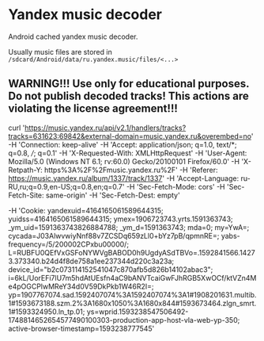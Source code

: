 # Yandex music decoder
Android cached yandex music decoder.

Usually music files are stored in `/sdcard/Android/data/ru.yandex.music/files/<...>`

## WARNING!!! Use only for educational purposes. Do not publish decoded tracks! This actions are violating the license agreement!!! 



curl 'https://music.yandex.ru/api/v2.1/handlers/tracks?tracks=631623:69842&external-domain=music.yandex.ru&overembed=no' -H 'Connection: keep-alive' -H 'Accept: application/json; q=1.0, text/*; q=0.8, */*; q=0.1' -H 'X-Requested-With: XMLHttpRequest' -H 'User-Agent: Mozilla/5.0 (Windows NT 6.1; rv:60.0) Gecko/20100101 Firefox/60.0' -H 'X-Retpath-Y: https%3A%2F%2Fmusic.yandex.ru%2F'
-H 'Referer: https://music.yandex.ru/album/1337/track/1337' -H 'Accept-Language: ru-RU,ru;q=0.9,en-US;q=0.8,en;q=0.7' 
-H 'Sec-Fetch-Mode: cors' 
 -H 'Sec-Fetch-Site: same-origin'
-H 'Sec-Fetch-Dest: empty'


-H 'Cookie: yandexuid=4164165061589644315; yuidss=4164165061589644315; ymex=1906723743.yrts.1591363743; _ym_uid=1591363743826884788; _ym_d=1591363743; mda=0; my=YwA=; cycada=J03AlwvwiyNnf88v7ZCSDq659zLl0+bYz7pB/qpmnRE=; yabs-frequency=/5/200002CPxbu00000/; L=RUBFU0QEfVxGSFoNYWVgBABOD0h9UgdyASdTBVo=.1592841566.14273.373340.b24d4f8de758a1ee237344d220c3a23a; device_id="b2c073114152541047c870afb5d826b14102abac3"; i=6kL/UorEFi7lU7m5hdAtUEsfn4aC9bANVTcaiGwFJhRGB5XwOCf/ktVZn4Me4pOGCPlwMReY34d0V59DkPkb1W46R2I=; yp=1907767074.sad.1592407074%3A1592407074%3A1#1908201631.multib.1#1593673188.szm.2%3A1680x1050%3A1680x844#1593673464.zlgn_smrt.1#1593324950.ln_tp.01; ys=wprid.1593238547506492-1748814652654577490100303-production-app-host-vla-web-yp-350; active-browser-timestamp=1593238777545'
